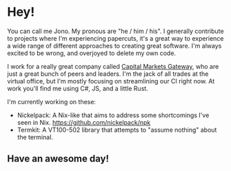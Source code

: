 # Hey!

You can call me Jono. My pronous are "he / him / his". I generally contribute to projects where I'm experiencing papercuts, it's a great way to experience a wide range of different approaches to creating great software. I'm always excited to be wrong, and overjoyed to delete my own code.

I work for a really great company called [Capital Markets Gateway](https://cmgx.io/), who are just a great bunch of peers and leaders. I'm the jack of all trades at the virtual office, but I'm mostly focusing on streamlining our CI right now. At work you'll find me using C#, JS, and a little Rust.

I'm currently working on these:

* Nickelpack: A Nix-like that aims to address some shortcomings I've seen in Nix. https://github.com/nickelpack/npk
* Termkit: A VT100-502 library that attempts to "assume nothing" about the terminal.

## Have an awesome day!
